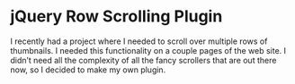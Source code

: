jQuery Row Scrolling Plugin
==========

I recently had a project where I needed to scroll over multiple rows of thumbnails. I needed this functionality on a couple pages of the web site. I didn’t need all the complexity of all the fancy scrollers that are out there now, so I decided to make my own plugin.
